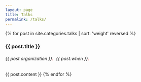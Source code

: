 ```yaml
---
layout: page
title: Talks
permalink: /talks/
---
```


<div class="posts">
    {% for post in site.categories.talks | sort: 'weight' reversed %}
        <a></a>
        <h3 class="link_blue">{{ post.title }}</h3>
        <h6>
        {{ post.organization }}<span style="color:red">.</span>&nbsp;&nbsp;{{ post.when }}<span style="color:red">.</span>
        </h6>
        {{ post.content }}
    {% endfor %}
</div>
